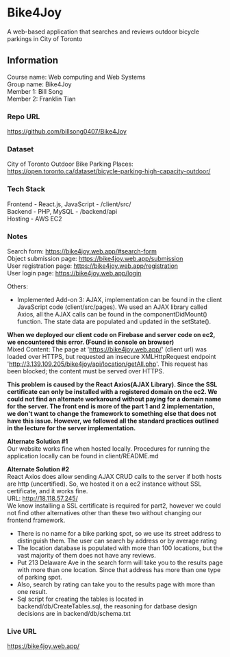# Bike4Joy
A web-based application that searches and reviews outdoor bicycle parkings in City of Toronto 

## Information
Course name: Web computing and Web Systems <br />
Group name: Bike4Joy <br />
Member 1: Bill Song <br />
Member 2: Franklin Tian <br />

### Repo URL
https://github.com/billsong0407/Bike4Joy

### Dataset
City of Toronto Outdoor Bike Parking Places: https://open.toronto.ca/dataset/bicycle-parking-high-capacity-outdoor/

### Tech Stack
Frontend - React.js, JavaScript - /client/src/ <br />
Backend - PHP, MySQL - /backend/api <br />
Hosting - AWS EC2

### Notes
Search form: https://bike4joy.web.app/#search-form <br />
Object submission page: https://bike4joy.web.app/submission <br />
User registration page: https://bike4joy.web.app/registration <br />
User login page: https://bike4joy.web.app/login <br />

Others: <br />
- Implemented Add-on 3: AJAX, implementation can be found in the client JavaScript code (client/src/pages). We used an AJAX library called Axios, all the AJAX calls can be found in the componentDidMount() function. The state data are populated and updated in the setState(). <br />

**When we deployed our client code on Firebase and server code on ec2, we encountered this error. (Found in console on browser)** <br />
Mixed Content: The page at 'https://bike4joy.web.app/' (client url) was loaded over HTTPS, but requested an insecure XMLHttpRequest endpoint 'http://3.139.109.205/bike4joy/api/location/getAll.php'. This request has been blocked; the content must be served over HTTPS. </br>

**This problem is caused by the React Axios(AJAX Library). Since the SSL certificate can only be installed with a registered domain on the ec2. We could not find an alternate workaround without paying for a domain name for the server. The front end is more of the part 1 and 2 implementation, we don't want to change the framework to something else that does not have this issue. However, we followed all the standard practices outlined in the lecture for the server implementation.** <br />

**Alternate Solution #1** <br />
Our website works fine when hosted locally. Procedures for running the application locally can be found in client/README.md <br />

**Alternate Solution #2** <br />
React Axios does allow sending AJAX CRUD calls to the server if both hosts are http (uncertified). So, we hosted it on a ec2 instance without SSL certificate, and it works fine. <br /> URL: http://18.118.57.245/ <br />
We know installing a SSL certificate is required for part2, however we could not find other alternatives other than these two without changing our frontend framework. <br />

- There is no name for a bike parking spot, so we use its street address to distinguish them. The user can search by address or by average rating <br />
- The location database is populated with more than 100 locations, but the vast majority of them does not have any reviews. <br />
- Put 213 Delaware Ave in the search form will take you to the results page with more than one location. Since that address has more than one type of parking spot. <br />
- Also, search by rating can take you to the results page with more than one result. <br />
- Sql script for creating the tables is located in backend/db/CreateTables.sql, the reasoning for datbase design decisions are in backend/db/schema.txt

### Live URL
https://bike4joy.web.app/
